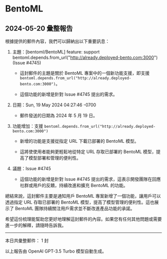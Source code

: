 # BentoML

## 2024-05-20 彙整報告

根據提供的郵件內容，我們可以歸納出以下重要訊息：



1. 主題：[bentoml/BentoML] feature: support bentoml.depends.from_url("http://already.deployed-bento.com:3000") (Issue #4745)

   - 這封郵件的主題是關於 BentoML 專案中的一個新功能支援，即支援 `bentoml.depends.from_url("http://already.deployed-bento.com:3000")`。

   - 這個功能的新增是針對 Issue #4745 提出的需求。



2. 日期：Sun, 19 May 2024 04:27:46 -0700

   - 郵件發送的日期為 2024 年 5 月 19 日。



3. 功能增加：支援 `bentoml.depends.from_url("http://already.deployed-bento.com:3000")`

   - 新增的功能是支援從指定 URL 下載已部署的 BentoML 模型。

   - 這將使使用者能夠更輕鬆地從特定 URL 存取已部署的 BentoML 模型，提高了模型部署和管理的便利性。



4. 議題：Issue #4745

   - 這個功能的新增是針對 Issue #4745 提出的需求，這表示開發團隊在回應社群或用戶的反饋，持續改進和擴充 BentoML 的功能。



總結來說，這封郵件主要是通知用戶 BentoML 專案新增了一個功能，讓用戶可以透過指定 URL 存取已部署的 BentoML 模型，提高了模型管理的便利性。這也展示了 BentoML 團隊持續關注用戶需求並不斷改進產品功能的承諾。



希望這份梳理能幫助您更好地理解這封郵件的內容。如果您有任何其他問題或需要進一步的解釋，請隨時告訴我。



---



本日共彙整郵件： 1 封



以上報告由 OpenAI GPT-3.5 Turbo 模型自動生成。